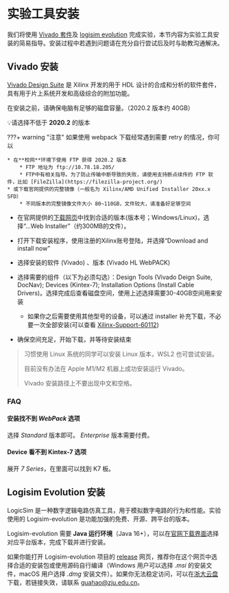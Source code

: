 # 实验工具安装

我们将使用 [Vivado 套件](https://www.xilinx.com/products/design-tools/vivado.html)及 [logisim evolution](https://github.com/logisim-evolution/logisim-evolution) 完成实验，本节内容为实验工具安装的简易指导。安装过程中若遇到问题请在充分自行尝试后及时与助教沟通解决。

## Vivado 安装

[Vivado Design Suite](https://zh.wikipedia.org/zh-hans/Xilinx_Vivado) 是 Xilinx 开发的用于 HDL 设计的合成和分析的软件套件，具有用于片上系统开发和高级综合的附加功能。

在安装之前，请确保电脑有足够的磁盘容量。（2020.2 版本约 40GB）

💡请选择不低于 **2020.2** 的版本

???+ warning "注意"
    如果使用 webpack 下载经常遇到需要 retry 的情况，你可以
    
    * 在**校网**环境下使用 FTP 获得 2020.2 版本
        * FTP 地址为 ftp://10.78.18.205/
        * FTP中有相关指导。为了防止传输中断导致的失败，请使用支持断点续传的 FTP 软件，比如 [FileZilla](https://filezilla-project.org/)
    * 或下载官网提供的完整镜像（一般名为 Xilinx/AMD Unified Installer 20xx.x SFD）
        * 不同版本的完整镜像文件大小 80~110GB，文件较大，请准备好足够空间

* 在官网提供的[下载网页](https://www.xilinx.com/support/download/index.html/content/xilinx/en/downloadNav/vivado-design-tools/archive.html)中找到合适的版本(版本号；Windows/Linux)，选择“...Web Installer”（约300MB的文件）。

* 打开下载安装程序，使用注册的Xilinx账号登陆，并选择“Download and install now”
* 选择安装的软件 (Vivado) 、版本 (Vivado HL WebPACK)
* 选择需要的组件（以下为必须勾选）：Design Tools (Vivado Deign Suite, DocNav); Devices (Kintex-7); Installation Options (Install Cable Drivers)。选择完成后查看磁盘空间，使用上述选择需要30-40GB空间用来安装
    * 如果你之后需要使用其他型号的设备，可以通过 installer 补充下载，不必要一次全部安装(可以查看 [Xilinx-Support-60112](https://support.xilinx.com/s/article/60112))
* 确保空间充足，开始下载，并等待安装结束

> 习惯使用 Linux 系统的同学可以安装 Linux 版本，WSL2 也可尝试安装。
>
> 目前没有办法在 Apple M1/M2 机器上成功安装运行 Vivado。
>
> Vivado 安装路径上不要出现中文和空格。

### FAQ

#### 安装找不到 *WebPack* 选项

选择 *Standard* 版本即可。 *Enterprise* 版本需要付费。

#### Device 看不到 Kintex-7 选项

展开 *7 Series*，在里面可以找到 K7 板。

## Logisim Evolution 安装

LogicSim 是一种数字逻辑电路仿真工具，用于模拟数字电路的行为和性能。实验使用的 Logisim-evolution 是功能加强的免费、开源、跨平台的版本。

Logisim-evolution 需要 **Java 运行环境**（Java 16+），可以在[官网下载界面](https://www.oracle.com/java/technologies/downloads/#java17)选择对应平台版本，完成下载并进行安装。

如果你能打开 Logisim-evolution 项目的 [release](https://github.com/logisim-evolution/logisim-evolution/releases/tag/v3.8.0) 网页，推荐你在这个网页中选择合适的安装包或使用源码自行编译（Windows 用户可以选择 *.msi* 的安装文件，macOS 用户选择 *.dmg* 安装文件）。如果你无法稳定访问，可以在[浙大云盘](https://pan.zju.edu.cn/share/4e7b3139e7a5a3ff998ad1b5b6)下载，若链接失效，请联系 guahao@zju.edu.cn。